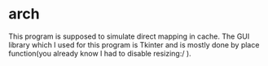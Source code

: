 # arch
This program is supposed to simulate direct mapping in cache.
The GUI library which I used for this program is Tkinter and is mostly done by place function(you already know I had to disable resizing:/ ).
